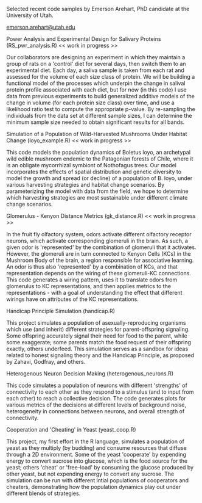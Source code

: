 Selected recent code samples by Emerson Arehart, PhD candidate at the University of Utah.


emerson.arehart@utah.edu

Power Analysis and Experimental Design for Salivary Proteins (RS_pwr_analysis.R) << work in progress >>

Our collaborators are designing an experiment in which they maintain a group of rats on a 'control' diet for several days, then switch them to an experimental diet. Each day, a saliva sample is taken from each rat and assessed for the volume of each size class of protein. We will be building a functional model of the processes which underpin the change in salival protein profile associated with each diet, but for now (in this code) I use data from previous experiments to build generalized additive models of the change in volume (for each protein size class) over time, and use a likelihood ratio test to compute the appropriate p-value. By re-sampling the individuals from the data set at different sample sizes, I can determine the minimum sample size needed to obtain significant results for all bands.

Simulation of a Population of Wild-Harvested Mushrooms Under Habitat Change (loyo_example.R) << work in progress >>

This code models the population dynamics of Boletus loyo, an archetypal wild edible mushroom endemic to the Patagonian forests of Chile, where it is an obligate mycorrhizal symbiont of Nothofagus trees. Our model incorporates the effects of spatial distribution and genetic diversity to model the growth and spread (or decline) of a population of B. loyo, under various harvesting strategies and habitat change scenarios. By parameterizing the model with data from the field, we hope to determine which harvesting strategies are most sustainable under different climate change scenarios. 

Glomerulus - Kenyon Distance Metrics (gk_distance.R) << work in progress >>

In the fruit fly olfactory system, odors activate different olfactory receptor neurons, which activate corresponding glomeruli in the brain. As such, a given odor is 'represented' by the combination of glomeruli that it activates. However, the glomeruli are in turn connected to Kenyon Cells (KCs) in the Mushroom Body of the brain, a region responsible for associative learning. An odor is thus also 'represented' by a combination of KCs, and that representation depends on the wiring of these glomeruli-KC connections. This code generates a wiring pattern, uses it to translate odors from glomerulus to KC representations, and then applies metrics to the representations - with a goal of understanding the effect that different wirings have on attributes of the KC representations.

Handicap Principle Simulation (handicap.R)

This project simulates a population of asexually-reproducing organisms which use (and inherit) different strategies for parent-offspring signaling. Some offspring accurately signal their need for food to the parent, while some exaggerate; some parents match the food request of their offspring exactly, others underfeed. This simulation serves as a sandbox for ideas related to honest signaling theory and the Handicap Principle, as proposed by Zahavi, Godfray, and others.

Heterogenous Neuron Decision Making (heterogenous_neurons.R)

This code simulates a population of neurons with different 'strengths' of connectivity to each other as they respond to a stimulus (and to input from each other) to reach a collective decision. The code generates plots for various metrics of the decisions at different levels of background noise, heterogeneity in connections between neurons, and overall strength of connectivity.

Cooperation and 'Cheating' in Yeast (yeast_coop.R)

This project, my first effort in the R language, simulates a population of yeast as they multiply (by budding) and consume resources that diffuse through a 2D environment. Some of the yeast 'cooperate' by expending energy to convert sucrose into glucose, which is the food source for the yeast; others 'cheat' or 'free-load' by consuming the glucose produced by other yeast, but not expending energy to convert any sucrose. The simulation can be run with different intial populations of cooperators and cheaters, demonstrating how the population dynamics play out under different blends of strategies.
